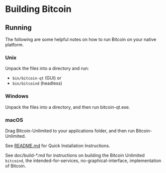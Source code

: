 # Building Bitcoin



Running
---------------------
The following are some helpful notes on how to run Bitcoin on your native platform.

### Unix

Unpack the files into a directory and run:

- `bin/bitcoin-qt` (GUI) or
- `bin/bitcoind` (headless)

### Windows

Unpack the files into a directory, and then run bitcoin-qt.exe.

### macOS

Drag Bitcoin-Unlimited to your applications folder, and then run Bitcoin-Unlimited.



See [README.md](README.md#quick-installation-instructions) for Quick Installation Instructions.

See doc/build-*.md for instructions on building the Bitcoin Unlimited 
`bitcoind`, the intended-for-services, no-graphical-interface, 
implementation of Bitcoin.
